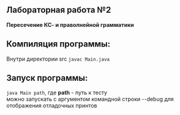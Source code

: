 ## Лабораторная работа №2
**Пересечение КС- и праволнейной грамматики**
## Компиляция программы:
Внутри директории src ```javac Main.java``` <br>
## Запуск программы:
```java Main path```,  где **path** - путь к тесту <br>
можно запускать с аргументом командной строки --debug для отображения отладочных принтов
